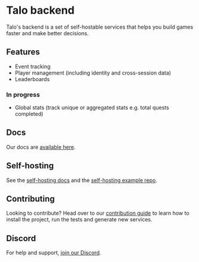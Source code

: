 # Talo backend

Talo's backend is a set of self-hostable services that helps you build games faster and make better decisions.

## Features
- Event tracking
- Player management (including identity and cross-session data)
- Leaderboards

### In progress
- Global stats (track unique or aggregated stats e.g. total quests completed)

## Docs

Our docs are [available here](https://docs.trytalo.com).

## Self-hosting

See the [self-hosting docs](https://docs.trytalo.com/docs/selfhosting/overview) and the [self-hosting example repo](https://github.com/TaloDev/hosting).

## Contributing

Looking to contribute? Head over to our [contribution guide](CONTRIBUTING.md) to learn how to install the project, run the tests and generate new services.

## Discord

For help and support, [join our Discord](https://discord.gg/2RWwxXVY3v).
